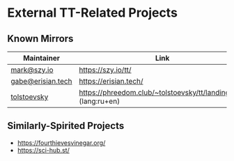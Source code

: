 # External TT-Related Projects

## Known Mirrors

| Maintainer                                      | Link                 |
| ------------------------------------------------|  --------------------- |
| [mark@szy.io](mailto:mark@szy.io)               | https://szy.io/tt/    |
| [gabe@erisian.tech](mailto:gabe@erisian.tech)   | https://erisian.tech/ |
| [tolstoevsky](mailto:tolstoevsky@phreedom.club) | https://phreedom.club/~tolstoevsky/tt/landing.html (lang:ru+en) |

## Similarly-Spirited Projects

- https://fourthievesvinegar.org/
- https://sci-hub.st/
